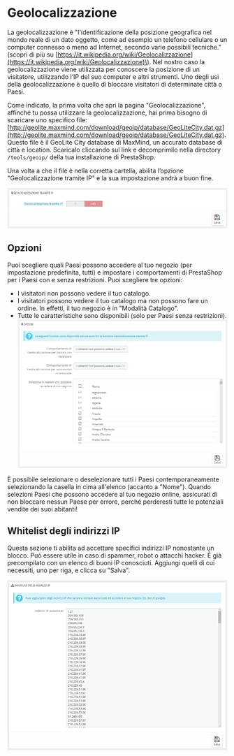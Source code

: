 # Geolocalizzazione

La geolocalizzazione è "l'identificazione della posizione geografica nel mondo reale di un dato oggetto, come ad esempio un telefono cellulare o un computer connesso o meno ad Internet, secondo varie possibili tecniche." \(scopri di più su [https://it.wikipedia.org/wiki/Geolocalizzazione](https://it.wikipedia.org/wiki/Geolocalizzazione)\). Nel nostro caso la geolocalizzazione viene utilizzata per conoscere la posizione di un visitatore, utilizzando l’IP del suo computer e altri strumenti. Uno degli usi della geolocalizzazione è quello di bloccare visitatori di determinate città o Paesi.

Come indicato, la prima volta che apri la pagina "Geolocalizzazione", affinché tu possa utilizzare la geolocalizzazione, hai prima bisogno di scaricare uno specifico file: [http://geolite.maxmind.com/download/geoip/database/GeoLiteCity.dat.gz](http://geolite.maxmind.com/download/geoip/database/GeoLiteCity.dat.gz). Questo file è il GeoLite City database di MaxMind, un accurato database di città e location. Scaricalo cliccando sul link e decomprimilo nella directory `/tools/geoip/` della tua installazione di PrestaShop.

Una volta a che il file è nella corretta cartella, abilita l’opzione "Geolocalizzazione tramite IP" e la sua impostazione andrà a buon fine.

![](../../../../.gitbook/assets/54267084.png)

## Opzioni <a id="Geolocalizzazione-Opzioni"></a>

Puoi scegliere quali Paesi possono accedere al tuo negozio \(per impostazione predefinita, tutti\) e impostare i comportamenti di PrestaShop per i Paesi con e senza restrizioni. Puoi scegliere tre opzioni:

* I visitatori non possono vedere il tuo catalogo.
* I visitatori possono vedere il tuo catalogo ma non possono fare un ordine. In effetti, il tuo negozio è in "Modalità Catalogo".
* Tutte le caratteristiche sono disponibili \(solo per Paesi senza restrizioni\).  ![](../../../../.gitbook/assets/54267085.png)

È possibile selezionare o deselezionare tutti i Paesi contemporaneamente selezionando la casella in cima all'elenco \(accanto a "Nome"\). Quando selezioni Paesi che possono accedere al tuo negozio online, assicurati di non bloccare nessun Paese per errore, perché perderesti tutte le potenziali vendite dei suoi abitanti!

## Whitelist degli indirizzi IP <a id="Geolocalizzazione-WhitelistdegliindirizziIP"></a>

Questa sezione ti abilita ad accettare specifici indirizzi IP nonostante un blocco. Può essere utile in caso di spammer, robot o attacchi hacker. È già precompilato con un elenco di buoni IP conosciuti. Aggiungi quelli di cui necessiti, uno per riga, e clicca su "Salva".

![](../../../../.gitbook/assets/54267086.png)

